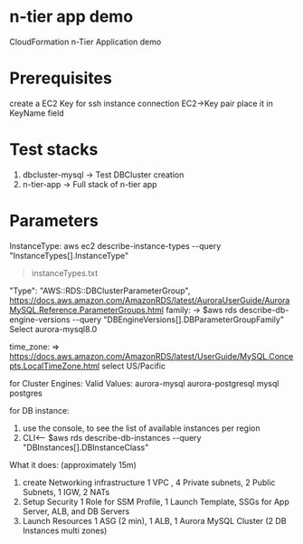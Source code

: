 # n-tier app demo
CloudFormation n-Tier Application demo

# Prerequisites
create a EC2 Key for ssh instance connection EC2->Key pair place it in KeyName field

# Test stacks
1. dbcluster-mysql -> Test DBCluster creation
2. n-tier-app -> Full stack of n-tier app

# Parameters

InstanceType:
 aws ec2 describe-instance-types --query "InstanceTypes[].InstanceType"
> instanceTypes.txt


"Type": "AWS::RDS::DBClusterParameterGroup",
https://docs.aws.amazon.com/AmazonRDS/latest/AuroraUserGuide/AuroraMySQL.Reference.ParameterGroups.html 
family: -> $aws rds describe-db-engine-versions --query "DBEngineVersions[].DBParameterGroupFamily"
Select aurora-mysql8.0 

time_zone: => https://docs.aws.amazon.com/AmazonRDS/latest/UserGuide/MySQL.Concepts.LocalTimeZone.html 
select US/Pacific

for Cluster Engines:
Valid Values:
 aurora-mysql
 aurora-postgresql
 mysql
 postgres


for DB instance:
1. use the console, to see the list of available instances per region
2. CLI<-- $aws rds describe-db-instances --query "DBInstances[].DBInstanceClass"


What it does: (approximately 15m)
1. create Networking infrastructure 
   1 VPC , 4 Private subnets, 2 Public Subnets, 1 IGW, 2 NATs 
2. Setup Security
   1 Role for SSM Profile, 1 Launch Template, SSGs for App Server, ALB, and DB Servers
3. Launch Resources
   1 ASG (2 min), 1 ALB, 1 Aurora MySQL Cluster (2 DB Instances multi zones)